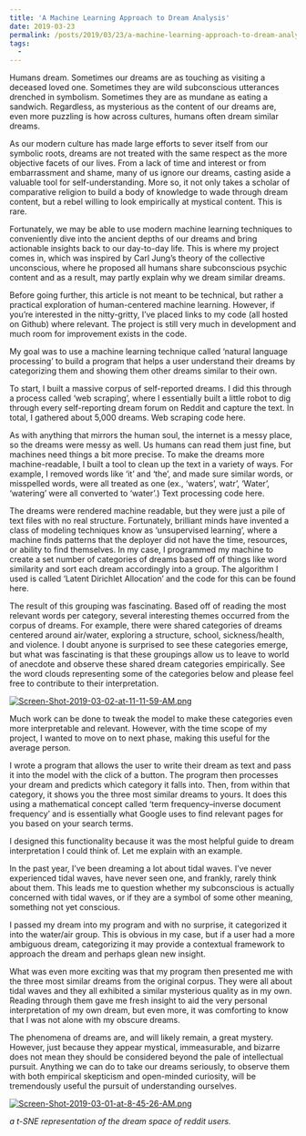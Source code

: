 ```yaml
---
title: 'A Machine Learning Approach to Dream Analysis'
date: 2019-03-23
permalink: /posts/2019/03/23/a-machine-learning-approach-to-dream-analysis/
tags:
  -
---
```



Humans dream. Sometimes our dreams are as touching as visiting a deceased loved one. Sometimes they are wild subconscious utterances drenched in symbolism. Sometimes they are as mundane as eating a sandwich. Regardless, as mysterious as the content of our dreams are, even more puzzling is how across cultures, humans often dream similar dreams.

As our modern culture has made large efforts to sever itself from our symbolic roots, dreams are not treated with the same respect as the more objective facets of our lives. From a lack of time and interest or from embarrassment and shame, many of us ignore our dreams, casting aside a valuable tool for self-understanding. More so, it not only takes a scholar of comparative religion to build a body of knowledge to wade through dream content, but a rebel willing to look empirically at mystical content. This is rare.

Fortunately, we may be able to use modern machine learning techniques to conveniently dive into the ancient depths of our dreams and bring actionable insights back to our day-to-day life. This is where my project comes in, which was inspired by Carl Jung’s theory of the collective unconscious, where he proposed all humans share subconscious psychic content and as a result, may partly explain why we dream similar dreams.

Before going further, this article is not meant to be technical, but rather a practical exploration of human-centered machine learning. However, if you’re interested in the nitty-gritty, I’ve placed links to my code (all hosted on Github) where relevant. The project is still very much in development and much room for improvement exists in the code.

My goal was to use a machine learning technique called ‘natural language processing’ to build a program that helps a user understand their dreams by categorizing them and showing them other dreams similar to their own.

To start, I built a massive corpus of self-reported dreams. I did this through a process called ‘web scraping’, where I essentially built a little robot to dig through every self-reporting dream forum on Reddit and capture the text. In total, I gathered about 5,000 dreams. Web scraping code here.

As with anything that mirrors the human soul, the internet is a messy place, so the dreams were messy as well. Us humans can read them just fine, but machines need things a bit more precise. To make the dreams more machine-readable, I built a tool to clean up the text in a variety of ways. For example, I removed words like ‘it’ and ‘the’, and made sure similar words, or misspelled words, were all treated as one (ex., ‘waters’, watr’, ‘Water’, ‘watering’ were all converted to ‘water’.) Text processing code here.

The dreams were rendered machine readable, but they were just a pile of text files with no real structure. Fortunately, brilliant minds have invented a class of modeling techniques know as ‘unsupervised learning’, where a machine finds patterns that the deployer did not have the time, resources, or ability to find themselves. In my case, I programmed my machine to create a set number of categories of dreams based off of things like word similarity and sort each dream accordingly into a group. The algorithm I used is called ‘Latent Dirichlet Allocation’ and the code for this can be found here.

The result of this grouping was fascinating. Based off of reading the most relevant words per category, several interesting themes occurred from the corpus of dreams. For example, there were shared categories of dreams centered around air/water, exploring a structure, school, sickness/health, and violence. I doubt anyone is surprised to see these categories emerge, but what was fascinating is that these groupings allow us to leave to world of anecdote and observe these shared dream categories empirically. See the word clouds representing some of the categories below and please feel free to contribute to their interpretation.

[![Screen-Shot-2019-03-02-at-11-11-59-AM.png](https://i.postimg.cc/6Qq6MNgJ/Screen-Shot-2019-03-02-at-11-11-59-AM.png)](https://postimg.cc/XZM0vtnQ)

Much work can be done to tweak the model to make these categories even more interpretable and relevant. However, with the time scope of my project, I wanted to move on to next phase, making this useful for the average person.

I wrote a program that allows the user to write their dream as text and pass it into the model with the click of a button. The program then processes your dream and predicts which category it falls into. Then, from within that category, it shows you the three most similar dreams to yours. It does this using a mathematical concept called ‘term frequency–inverse document frequency’ and is essentially what Google uses to find relevant pages for you based on your search terms.

I designed this functionality because it was the most helpful guide to dream interpretation I could think of. Let me explain with an example.

In the past year, I’ve been dreaming a lot about tidal waves. I’ve never experienced tidal waves, have never seen one, and frankly, rarely think about them. This leads me to question whether my subconscious is actually concerned with tidal waves, or if they are a symbol of some other meaning, something not yet conscious.

I passed my dream into my program and with no surprise, it categorized it into the water/air group. This is obvious in my case, but if a user had a more ambiguous dream, categorizing it may provide a contextual framework to approach the dream and perhaps glean new insight.

What was even more exciting was that my program then presented me with the three most similar dreams from the original corpus. They were all about tidal waves and they all exhibited a similar mysterious quality as in my own. Reading through them gave me fresh insight to aid the very personal interpretation of my own dream, but even more, it was comforting to know that I was not alone with my obscure dreams.

The phenomena of dreams are, and will likely remain, a great mystery. However, just because they appear mystical, immeasurable, and bizarre does not mean they should be considered beyond the pale of intellectual pursuit. Anything we can do to take our dreams seriously, to observe them with both empirical skepticism and open-minded curiosity, will be tremendously useful the pursuit of understanding ourselves.


[![Screen-Shot-2019-03-01-at-8-45-26-AM.png](https://i.postimg.cc/yNtQ2FQ6/Screen-Shot-2019-03-01-at-8-45-26-AM.png)](https://postimg.cc/06G0wJ1h)
 
   *a t-SNE representation of the dream space of reddit users.*

